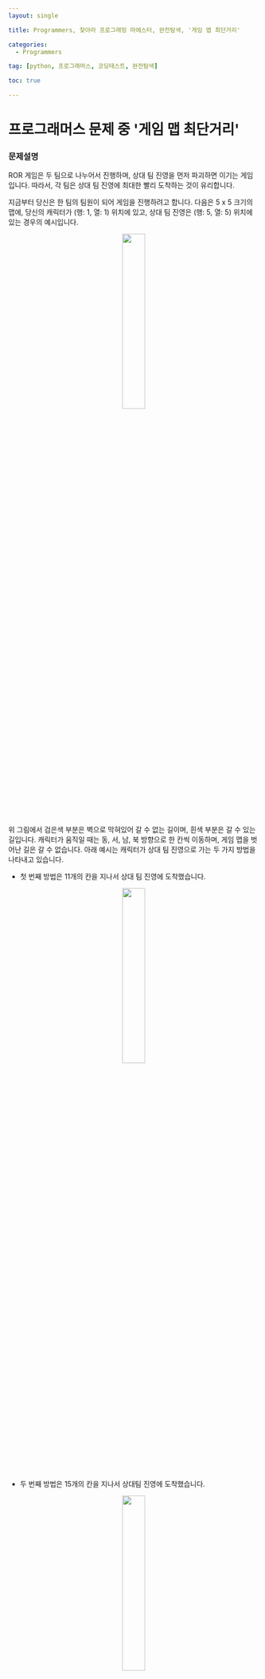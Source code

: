 ```yaml
---
layout: single

title: Programmers, 찾아라 프로그래밍 마에스터, 완전탐색, '게임 맵 최단거리'

categories:
  - Programmers

tag: [python, 프로그래머스, 코딩테스트, 완전탐색]

toc: true

---
```


# 프로그래머스 문제 중 '게임 맵 최단거리'

### 문제설명

ROR 게임은 두 팀으로 나누어서 진행하며, 상대 팀 진영을 먼저 파괴하면 이기는 게임입니다. 따라서, 각 팀은 상대 팀 진영에 최대한 빨리 도착하는 것이 유리합니다.

지금부터 당신은 한 팀의 팀원이 되어 게임을 진행하려고 합니다. 다음은 5 x 5 크기의 맵에, 당신의 캐릭터가 (행: 1, 열: 1) 위치에 있고, 상대 팀 진영은 (행: 5, 열: 5) 위치에 있는 경우의 예시입니다.

<center>
  <img src='https://grepp-programmers.s3.ap-northeast-2.amazonaws.com/files/production/dc3a1b49-13d3-4047-b6f8-6cc40b2702a7/%E1%84%8E%E1%85%AC%E1%84%83%E1%85%A1%E1%86%AB%E1%84%80%E1%85%A5%E1%84%85%E1%85%B51_sxuruo.png' width='30%'/>
</center>

위 그림에서 검은색 부분은 벽으로 막혀있어 갈 수 없는 길이며, 흰색 부분은 갈 수 있는 길입니다. 캐릭터가 움직일 때는 동, 서, 남, 북 방향으로 한 칸씩 이동하며, 게임 맵을 벗어난 길은 갈 수 없습니다.
아래 예시는 캐릭터가 상대 팀 진영으로 가는 두 가지 방법을 나타내고 있습니다.

- 첫 번째 방법은 11개의 칸을 지나서 상대 팀 진영에 도착했습니다.

<center>
  <img src='https://grepp-programmers.s3.ap-northeast-2.amazonaws.com/files/production/9d909e5a-ca95-4088-9df9-d84cb804b2b0/%E1%84%8E%E1%85%AC%E1%84%83%E1%85%A1%E1%86%AB%E1%84%80%E1%85%A5%E1%84%85%E1%85%B52_hnjd3b.png' width='30%'/>
</center>

- 두 번째 방법은 15개의 칸을 지나서 상대팀 진영에 도착했습니다.

<center>
  <img src='https://grepp-programmers.s3.ap-northeast-2.amazonaws.com/files/production/4b7cd629-a3c2-4e02-b748-a707211131de/%E1%84%8E%E1%85%AC%E1%84%83%E1%85%A1%E1%86%AB%E1%84%80%E1%85%A5%E1%84%85%E1%85%B53_ntxygd.png' width='30%'/>
</center>

위 예시에서는 첫 번째 방법보다 더 빠르게 상대팀 진영에 도착하는 방법은 없으므로, 이 방법이 상대 팀 진영으로 가는 가장 빠른 방법입니다.

만약, 상대 팀이 자신의 팀 진영 주위에 벽을 세워두었다면 상대 팀 진영에 도착하지 못할 수도 있습니다. 예를 들어, 다음과 같은 경우에 당신의 캐릭터는 상대 팀 진영에 도착할 수 없습니다.

<center>
  <img src='https://grepp-programmers.s3.ap-northeast-2.amazonaws.com/files/production/d963b4bd-12e5-45da-9ca7-549e453d58a9/%E1%84%8E%E1%85%AC%E1%84%83%E1%85%A1%E1%86%AB%E1%84%80%E1%85%A5%E1%84%85%E1%85%B54_of9xfg.png' width='30%'/>
</center>

게임 맵의 상태 maps가 매개변수로 주어질 때, 캐릭터가 상대 팀 진영에 도착하기 위해서 지나가야 하는 칸의 개수의 최솟값을 return 하도록 solution 함수를 완성해주세요. 단, 상대 팀 진영에 도착할 수 없을 때는 -1을 return 해주세요.

### 제한사항

- maps는 n x m 크기의 게임 맵의 상태가 들어있는 2차원 배열로, n과 m은 각각 1 이상 100 이하의 자연수입니다.
  - n과 m은 서로 같을 수도, 다를 수도 있지만, n과 m이 모두 1인 경우는 입력으로 주어지지 않습니다.
- maps는 0과 1로만 이루어져 있으며, 0은 벽이 있는 자리, 1은 벽이 없는 자리를 나타냅니다.
- 처음에 캐릭터는 게임 맵의 좌측 상단인 (1, 1) 위치에 있으며, 상대방 진영은 게임 맵의 우측 하단인 (n, m) 위치에 있습니다.

### 입출력 예

| maps                                                          | answer |
| ------------------------------------------------------------- | ------ |
| [[1,0,1,1,1],[1,0,1,0,1],[1,0,1,1,1],[1,1,1,0,1],[0,0,0,0,1]] | 11     |
| [[1,0,1,1,1],[1,0,1,0,1],[1,0,1,1,1],[1,1,1,0,0],[0,0,0,0,1]] | -1     |

#### 입출력 예 설명

##### 입출력 예 #1

주어진 데이터는 다음과 같습니다.

<center>
  <img src='https://grepp-programmers.s3.ap-northeast-2.amazonaws.com/files/production/6db71f7f-58d3-4623-9fab-7cd99fa863a5/%E1%84%8E%E1%85%AC%E1%84%83%E1%85%A1%E1%86%AB%E1%84%80%E1%85%A5%E1%84%85%E1%85%B56_lgjvrb.png' width='30%'/>
</center>

캐릭터가 적 팀의 진영까지 이동하는 가장 빠른 길은 다음 그림과 같습니다.

<center>
  <img src='https://grepp-programmers.s3.ap-northeast-2.amazonaws.com/files/production/d223d017-b3e2-4772-9045-a565133d45ff/%E1%84%8E%E1%85%AC%E1%84%83%E1%85%A1%E1%86%AB%E1%84%80%E1%85%A5%E1%84%85%E1%85%B52_hnjd3b%20%281%29.png' width='30%'/>
</center>

따라서 총 11칸을 캐릭터가 지나갔으므로 11을 return 하면 됩니다.

##### 입출력 예 #2

문제의 예시와 같으며, 상대 팀 진영에 도달할 방법이 없습니다. 따라서 -1을 return 합니다.

---

## 풀이

이전에 백준 사이트에서 다뤄봤던 [미로탐색](https://bo-oseng.github.io/algorithms/2022/03/07/boj-2178.html)과 비슷한 문제였다. 미로탐색 문제를 풀면서 최단거리 탐색에 더 잘 어울리는 알고리즘은 BFS임을 학습했다.

DFS는 목적지까지 도착하는 것만이 목적이라 최단거리인지 아닌지를 판단하기 힘들고 모든 탐색의 경우를 다 끝내고 탐색을 마친 모든 경우를 각각을 비교하는 과정이 필요하다.

반면에 BFS는 모든 경우를 한칸씩 전진해 나가는 방식이므로 목적지에 도착만 한다면 그때 바로 최소값을 나타낸다.

따라서 이 문제는 BFS로 탐색을 진행하되, 주어지는 maps의 지형 중 도착이 불가능한 경우가 언제인지를 파악하는것이다.

도착이 불가능한 경우는 BFS로 가능한 모든 탐색을 진행 했음에도 [n - 1][m -1]에 도착하지 못하는 경우이다.

코드의 흐름은 다음과 같다.

1. 방문여부 확인을 위한 2차원 리스트 visited를 선언한다.
2. deque를 활용한 BFS탐색을 위한 함수 bfs를 선언한다.
3. bfs는 deque를 활용해 구현하고, 상하좌우를 한칸씩 이동해보고 조건을 만족한다면 다음 탐색을 위해 칸의 수를 의미하는 cnt를 1증가시켜 큐에 넣고, 만족하지 못한다면 건너뛴다.
4. bfs 탐색을 진행하던중 도착지에 도착한다면 바로 cnt를 return해준다.
5. deque에 있는 모든 지점을 탐색했음에도 도착하지 못했다면 불가능한 경우 이므로 -1을 return한다.

```python
from collections import deque


def solution(maps):

    n, m = len(maps), len(maps[0])
     # 상하좌우 탐색을 위한 dr, dc 선언
    dr, dc = [1, 0, -1, 0], [0, 1, 0, -1]

     # 방문여부 확인을 위한 visited 선언
    visited = [[False] * m for _ in range(n)]
     # 시작점 방문처리
    visited[0][0] = True

     # 시작점의 정보를 start로 입력받는다.
    def bfs(start):
        q = deque()
        q.append(start)
        while q:
            r, c, cnt = q.popleft()
             # 도착점에 있다면 cnt를 return한다.
            if r == (n - 1) and c == (m - 1):
                return cnt

            for i in range(4):
                nr, nc = r + dr[i], c + dc[i]
                if 0 <= nr < n and 0 <= nc < m and not visited[nr][nc] and maps[nr][nc] == 1:
                    visited[nr][nc] = True
                    q.append([nr, nc, cnt + 1])
        return -1

    '''
     문제에 주어진 시작 좌표는 1,1 이나 0, 0에서 시작해
     n-1, m-1 도착으로 봐도 무방하다.
    '''

     # stat_cnt는 시작할때의 칸의 수이다.
    start_r, start_c, start_cnt = 0, 0, 1
    answer = bfs([start_r, start_c, start_cnt])
    print(answer)
    return answer

solution([[1,0,1,1,1],[1,0,1,0,1],[1,0,1,1,1],[1,1,1,0,1],[0,0,0,0,1]])
```

    11





    11
